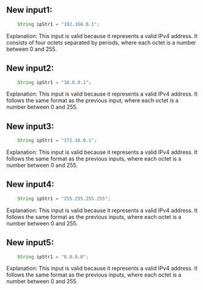 ## New input1:
```java
    String ipStr1 = "192.168.0.1";
```
Explanation: This input is valid because it represents a valid IPv4 address. It consists of four octets separated by periods, where each octet is a number between 0 and 255.

## New input2:
```java
    String ipStr1 = "10.0.0.1";
```
Explanation: This input is valid because it represents a valid IPv4 address. It follows the same format as the previous input, where each octet is a number between 0 and 255.

## New input3:
```java
    String ipStr1 = "172.16.0.1";
```
Explanation: This input is valid because it represents a valid IPv4 address. It follows the same format as the previous inputs, where each octet is a number between 0 and 255.

## New input4:
```java
    String ipStr1 = "255.255.255.255";
```
Explanation: This input is valid because it represents a valid IPv4 address. It follows the same format as the previous inputs, where each octet is a number between 0 and 255.

## New input5:
```java
    String ipStr1 = "0.0.0.0";
```
Explanation: This input is valid because it represents a valid IPv4 address. It follows the same format as the previous inputs, where each octet is a number between 0 and 255.